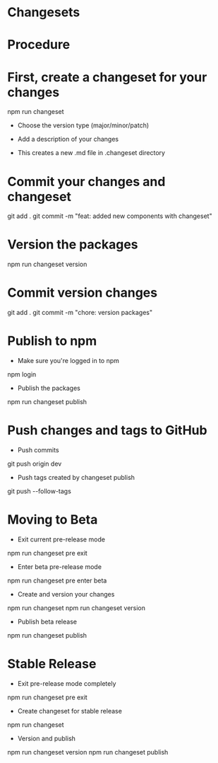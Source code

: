 # Changesets

# Procedure

# First, create a changeset for your changes

npm run changeset

- Choose the version type (major/minor/patch)

- Add a description of your changes

- This creates a new .md file in .changeset directory

# Commit your changes and changeset

git add .
git commit -m "feat: added new components with changeset"

# Version the packages

npm run changeset version

# Commit version changes

git add .
git commit -m "chore: version packages"

# Publish to npm

- Make sure you're logged in to npm

npm login

- Publish the packages

npm run changeset publish

# Push changes and tags to GitHub

- Push commits

git push origin dev

- Push tags created by changeset publish

git push --follow-tags

# Moving to Beta

- Exit current pre-release mode

npm run changeset pre exit

- Enter beta pre-release mode

npm run changeset pre enter beta

- Create and version your changes

npm run changeset
npm run changeset version

- Publish beta release

npm run changeset publish

# Stable Release

- Exit pre-release mode completely

npm run changeset pre exit

- Create changeset for stable release

npm run changeset

- Version and publish

npm run changeset version
npm run changeset publish
